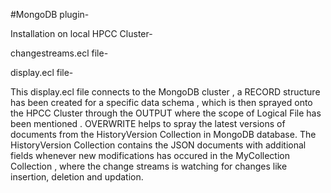 #MongoDB plugin-

Installation on local HPCC Cluster-





changestreams.ecl file-













display.ecl file-

This display.ecl file connects to the MongoDB cluster , a RECORD structure has been created for a specific data schema , which is then sprayed onto the HPCC Cluster through the OUTPUT where the scope of Logical File has been mentioned .
OVERWRITE helps to spray the latest versions of documents from the HistoryVersion Collection in MongoDB database.
The HistoryVersion Collection contains the JSON documents with additional fields whenever new modifications has occured in the MyCollection Collection , where the change streams is watching for changes like insertion, deletion and updation.
